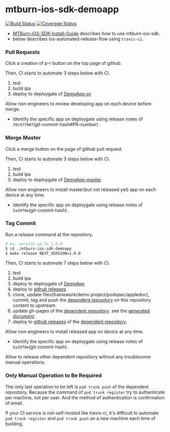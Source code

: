 # mtburn-ios-sdk-demoapp

[![Build Status](https://travis-ci.org/yoheimuta/mtburn-ios-sdk-demoapp.svg?branch=master)](https://travis-ci.org/yoheimuta/mtburn-ios-sdk-demoapp)
[![Coverage Status](https://coveralls.io/repos/yoheimuta/mtburn-ios-sdk-demoapp/badge.svg)](https://coveralls.io/r/yoheimuta/mtburn-ios-sdk-demoapp)

- [MTBurn-iOS-SDK-Install-Guide](https://github.com/mtburn/MTBurn-iOS-SDK-Install-Guide) describes how to use mtburn-ios-sdk.
- below describes ios-automated-release-flow using `travis-ci`.

### Pull Requests

Click a creation of p-r button on the top page of github.

Then, CI starts to automate 3 steps below with CI.

1. test
2. build ipa
3. deploy to deploygate of [DemoApp-pr](https://deploygate.com/users/yoheimuta/platforms/ios/apps/com.ADVSurn.DemoApp2-pr)

Allow non-engineers to review developing app on each device before merge.

- Identify the specific app on deploygate using release notes of `39c97f9#7`(git-commit-hash#PR-number) .

### Merge Master

Click a merge button on the page of github pull request.

Then, CI starts to automate 3 steps below with CI.

1. test
2. build ipa
3. deploy to deploygate of [DemoApp-master](https://deploygate.com/users/yoheimuta/platforms/ios/apps/com.ADVSurn.DemoApp2-master)

Allow non-engineers to install master(but not released yet) app on each device at any time.

- Identify the specific app on deploygate using release notes of `5a39f0e`(git-commit-hash) .

### Tag Commit

Run a release command at the repository.

```sh
# ex. version up to 1.0.0
$ cd ./mtburn-ios-sdk-demoapp
$ make release NEXT_VERSION=1.0.0
```

Then, CI starts to automate 7 steps below with CI.

1. test
2. build ipa
3. deploy to deploygate of [DemoApp](https://deploygate.com/users/yoheimuta/platforms/ios/apps/com.ADVSurn.DemoApp2)
4. deploy to [github releases](https://github.com/yoheimuta/mtburn-ios-sdk-demoapp/releases)
5. clone, update files(framework/demo project/podspec/appledoc), commit, tag and push the [dependent repository](https://github.com/yoheimuta/mtburn-ios-sdk-demoapp-public) on this repository content to upstream.
6. update gh-pages of the [dependent repository](https://github.com/yoheimuta/mtburn-ios-sdk-demoapp-public). see the [generated document](http://yoheimuta.github.io/mtburn-ios-sdk-demoapp-public/appledoc/latest/index.html).
7. deploy to [github releases](https://github.com/yoheimuta/mtburn-ios-sdk-demoapp-public/releases) of the [dependent repository](https://github.com/yoheimuta/mtburn-ios-sdk-demoapp-public).

Allow non-engineers to install released app on device at any time.

- Identify the specific app on deploygate using release notes of `5a39f0e`(git-commit-hash) .

Allow to release other dependent repository without any troublesome manual operations.

### Only Manual Operation to Be Required

The only last operation to be left is `pod trunk push` of the dependent repository.
Because the command of `pod trunk register` try to authenticate per machine, not per user. And the method of authentication is confirmation of email.

If your CI service is not-self-hosted like travis-ci, it's difficult to automate `pod trunk register` and `pod trunk push` on a new machine each time of building.
